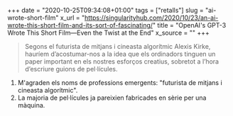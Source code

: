 +++
date = "2020-10-25T09:34:08+01:00"
tags = ["retalls"]
slug = "ai-wrote-short-film"
x_url = "https://singularityhub.com/2020/10/23/an-ai-wrote-this-short-film-and-its-sort-of-fascinating/"
title = "OpenAI's GPT-3 Wrote This Short Film—Even the Twist at the End"
x_source = ""
+++


> Segons el futurista de mitjans i cineasta algorítmic Alexis Kirke, hauríem d’acostumar-nos a la idea que els ordinadors tinguen un paper important en els nostres esforços creatius, sobretot a l’hora d’escriure guions de pel·lícules.

1. M'agraden els noms de professions emergents: "futurista de mitjans i cineasta algorítmic".
2. La majoria de pel·lícules ja pareixien fabricades en sèrie per una màquina.

